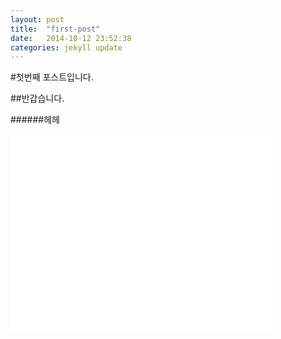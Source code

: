 ```yaml
---
layout: post
title:  "first-post"
date:   2014-10-12 23:52:38
categories: jekyll update
---
```


#첫번째 포스트입니다.

##반갑습니다.

######헤헤

<iframe width="420" height="315" src="//www.youtube.com/embed/fiZc5avtMCw" frameborder="0" allowfullscreen></iframe>


